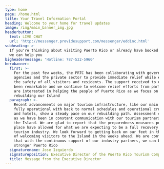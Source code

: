 ```yaml
---
type: home
page: /home.html
title: Your Travel Information Portal
heading: Welcome to your home for travel updates
image: /img/main_banner_img.jpg
headerbutton:
  text: LIVE CHAT
  url: 'http://messenger.providesupport.com/messenger/eddinc.html'
subheading: >-
  If you're thinking about visiting Puerto Rico or already have booked a trip,
  we can help you
bigheadermessage: 'Hotline: 787-522-5960'
herobanner:
  first: >-
    For the past few weeks, the PRTC has been collaborating with government
    agencies and the private sector to provide immediate relief while ensuring
    the safety of all visitors and residents. The support received to date has
    been remarkable and we continue to welcome relief efforts from partners who
    are interested in helping the people of Puerto Rico as we focus on
    rebuilding our Island
  paragraph: >-
    Recent advancements on major tourism infrastructure, like our main airport
    fully operational with back to normal schedules and operational cruise ports
    and hotels, show a steady pace on our rebuilding path. Assessment continues
    as we have been in constant communication with our tourism partners across
    the Island. We are glad to report that the preparedness measures put into
    place have allowed for what we are expecting to be a full recovery for our
    tourism industry. We look forward to getting back on our feet in the hopes
    of welcoming visitors to the Island in the weeks ahead. We are confident
    that with the continuous support of our industry partners, we can build a
    stronger Puerto Rico
  signaturename: Jose Izquierdo
  signatureposition: Executive Director of the Puerto Rico Tourism Company
  title: Message from the Executive Director
---
```


